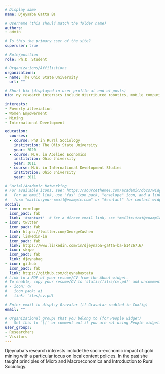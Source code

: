 ```yaml
---
# Display name
name: Djeynaba Gatta Ba

# Username (this should match the folder name)
authors:
- admin

# Is this the primary user of the site?
superuser: true

# Role/position
role: Ph.D. Student 

# Organizations/Affiliations
organizations:
- name: The Ohio State University
  url: ""

# Short bio (displayed in user profile at end of posts)
bio: My research interests include distributed robotics, mobile computing and programmable matter.

interests:
- Poverty Alleviation 
- Women Empowerment
- Mining
- International Development

education:
  courses:
  - course: PhD in Rural Sociology 
    institution: The Ohio State University
    year: 2020
  - course: M.A. in Applied Economics
    institution: Ohio University
    year: 2011
  - course: M.A. in International Development Studies
    institution: Ohio University
    year: 2011

# Social/Academic Networking
# For available icons, see: https://sourcethemes.com/academic/docs/widgets/#icons
#   For an email link, use "fas" icon pack, "envelope" icon, and a link in the
#   form "mailto:your-email@example.com" or "#contact" for contact widget.
social:
- icon: envelope 
  icon_pack: fab
  link: '#contact'  # For a direct email link, use "mailto:test@example.org".
- icon: twitter
  icon_pack: fab
  link: https://twitter.com/GeorgeCushen
- icon: linkedin-in
  icon_pack: fab
  link: https://www.linkedin.com/in/djeynaba-gatta-ba-b1426716/
- icon: skype
  icon_pack: fab
  link: djeynabag
- icon: github
  icon_pack: fab
  link: https://github.com/djeynabastata
# Link to a PDF of your resume/CV from the About widget.
# To enable, copy your resume/CV to `static/files/cv.pdf` and uncomment the lines below.  
# - icon: cv
#   icon_pack: ai
#   link: files/cv.pdf

# Enter email to display Gravatar (if Gravatar enabled in Config)
email: ""
  
# Organizational groups that you belong to (for People widget)
#   Set this to `[]` or comment out if you are not using People widget.  
user_groups:
- Researchers
- Visitors
---
```

Djeynaba's research interests include the socio-economic impact of gold mining with a particular focus on local content policies. In the past she taught principles of Micro and Macroeconomics and Introduction to Rural Sociology.